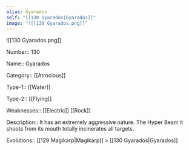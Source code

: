 ```yaml
---
alias: Gyarados
self: "[[130 Gyarados|Gyarados]]"
image: "![[130 Gyarados.png]]"
---
```


![[130 Gyarados.png]]


Number:: 130

Name:: Gyarados

Category:: [[Atrocious]]

Type-1:: [[Water]]

Type-2:: [[Flying]]

Weaknesses:: [[Electric]] [[Rock]]

Description:: It has an extremely aggressive nature. The Hyper Beam it shoots from its mouth totally incinerates all targets.

Evolutions:: [[129 Magikarp|Magikarp]] > [[130 Gyarados|Gyarados]]